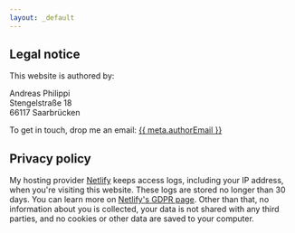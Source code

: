```yaml
---
layout: _default
---
```


## Legal notice

This website is authored by:

Andreas Philippi<br/>
Stengelstraße 18<br/>
66117 Saarbrücken

To get in touch, drop me an email: <a href="mailto:{{ meta.authorEmail }}">{{ meta.authorEmail }}</a>

## Privacy policy

My hosting provider <a href="https://netlify.com">Netlify</a> keeps access logs, including your IP address, when you're visiting this website. These logs are stored no longer than 30 days. You can learn more on <a href="https://www.netlify.com/gdpr/">Netlify's GDPR page</a>. Other than that, no information about you is collected, your data is not shared with any third parties, and no cookies or other data are saved to your computer.
